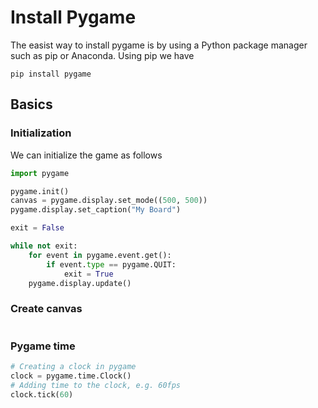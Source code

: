 # Install Pygame
The easist way to install pygame is by using a Python package manager such as pip or Anaconda. Using pip we have
```Shell
pip install pygame
```
## Basics
### Initialization
We can initialize the game as follows
```Python
import pygame

pygame.init()
canvas = pygame.display.set_mode((500, 500))
pygame.display.set_caption("My Board")

exit = False

while not exit:
    for event in pygame.event.get():
        if event.type == pygame.QUIT:
            exit = True
    pygame.display.update()
```
### Create canvas
```Python
```

### Pygame time
```Python
# Creating a clock in pygame
clock = pygame.time.Clock()
# Adding time to the clock, e.g. 60fps
clock.tick(60)
```

```Python
```

```Python
```

```Python
```

```Python
```
